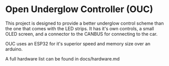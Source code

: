 # Open Underglow Controller (OUC)
This project is designed to provide a better underglow control scheme than the one that comes with the LED strips. It has it's own controls, a small OLED screen, and a connector to the CANBUS for connecting to the car.

OUC uses an ESP32 for it's superior speed and memory size over an arduino.

A full hardware list can be found in docs/hardware.md
